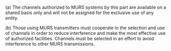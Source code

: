 (a) The channels authorized to MURS systems by this part are available on a shared basis only and will not be assigned for the exclusive use of any entity.

(b) Those using MURS transmitters must cooperate in the selection and use of channels in order to reduce interference and make the most effective use of authorized facilities. Channels must be selected in an effort to avoid interference to other MURS transmissions.

